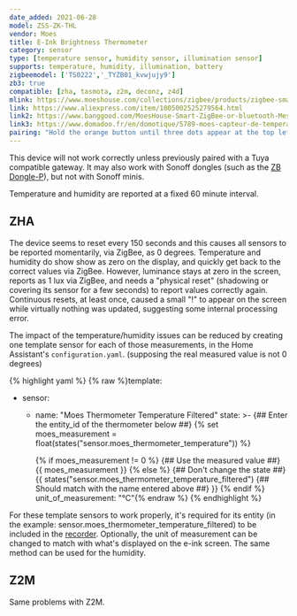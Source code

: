 ```yaml
---
date_added: 2021-06-28
model: ZSS-ZK-THL
vendor: Moes 
title: E-Ink Brightness Thermometer
category: sensor
type: [temperature sensor, humidity sensor, illumination sensor]
supports: temperature, humidity, illumination, battery
zigbeemodel: ['TS0222','_TYZB01_kvwjujy9']
zb3: true
compatible: [zha, tasmota, z2m, deconz, z4d]
mlink: https://www.moeshouse.com/collections/zigbee/products/zigbee-smart-brightness-thermometer-real-time-light-sensitive-temperature-and-humidity-detector
link: https://www.aliexpress.com/item/1005002525279564.html
link2: https://www.banggood.com/MoesHouse-Smart-ZigBee-or-bluetooth-Mesh-Brightness-Thermometer-Light-Temperature-Humidity-Detector-Tuya-Smart-App-Alexa-Control-p-1842856.html
link3: https://www.domadoo.fr/en/domotique/5789-moes-capteur-de-temperature-humidite-et-luminosite-zigbee.html
pairing: "Hold the orange button until three dots appear at the top left of the screen."
---
```

This device will not work correctly unless previously paired with a Tuya compatible gateway. It may also work with Sonoff dongles (such as the [ZB Dongle-P](/Sonoff_ZBDongle-P.html)), but not with Sonoff minis.

Temperature and humidity are reported at a fixed 60 minute interval.

## ZHA
The device seems to reset every 150 seconds and this causes all sensors to be reported momentarily, via ZigBee, as 0 degrees. Temperature and humidity do show show as zero on the display, and quickly get back to the correct values via ZigBee. However, luminance stays at zero in the screen, reports as 1 lux via ZigBee, and needs a "physical reset" (shadowing or covering its sensor for a few seconds) to report values correctly again. Continuous resets, at least once, caused a small "!" to appear on the screen while virtually nothing was updated, suggesting some internal processing error. 

The impact of the temperature/humidity issues can be reduced by creating one template sensor for each of those measurements, in the Home Assistant's `configuration.yaml`. (supposing the real measured value is not 0 degrees)

{% highlight yaml %}
{% raw %}template:
  - sensor:
      - name: "Moes Thermometer Temperature Filtered" 
        state: >-
          {## Enter the entity_id of the thermometer below ##}
          {% set moes_measurement = float(states("sensor.moes_thermometer_temperature"))  %}   
          
          {% if moes_measurement != 0  %}
            {## Use the measured value ##}
            {{ moes_measurement }}
          {% else %}
            {## Don't change the state ##}
            {{ 
              states("sensor.moes_thermometer_temperature_filtered") {## Should match with the name entered above ##}
            }}
          {% endif %}
        unit_of_measurement: "°C"{% endraw %} 
{% endhighlight %}

For these template sensors to work properly, it's required for its entity (in the example: sensor.moes_thermometer_temperature_filtered) to be included in the [recorder](https://www.home-assistant.io/integrations/recorder/#configure-filter). Optionally, the unit of measurement can be changed to match with what's displayed on the e-ink screen.
The same method can be used for the humidity.

## Z2M
Same problems with Z2M.
